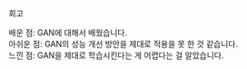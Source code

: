 회고

배운 점: GAN에 대해서 배웠습니다.  
아쉬운 점: GAN의 성능 개선 방안을 제대로 적용을 못 한 것 같습니다.  
느낀 점: GAN을 제대로 학습시킨다는 게 어렵다는 걸 알았습니다.  
